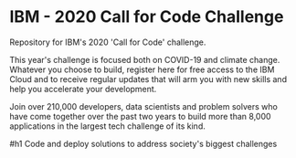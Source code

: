 # IBM - 2020 Call for Code Challenge
Repository for IBM's 2020 'Call for Code' challenge.


This year's challenge is focused both on COVID-19 and climate change. Whatever you choose to build, register here for free access to the IBM Cloud and to receive regular updates that will arm you with new skills and help you accelerate your development.

Join over 210,000 developers, data scientists and problem solvers who have come together over the past two years to build more than 8,000 applications in the largest tech challenge of its kind.

#h1 Code and deploy solutions to address society's biggest challenges
